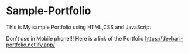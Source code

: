 # Sample-Portfolio
This is My sample Portfolio using HTML,CSS and JavaScript

Don't use in Mobile phone!!!
Here is a link of the Portfolio https://devhari-portfolio.netlify.app/



